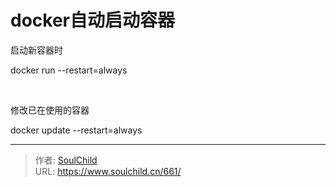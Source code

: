 # docker自动启动容器

<!--more-->
启动新容器时

docker run <span class="hljs-comment">--restart=always</span>

&nbsp;

修改已在使用的容器

docker update <span class="hljs-comment">--restart=always</span>


---

> 作者: [SoulChild](https://www.soulchild.cn)  
> URL: https://www.soulchild.cn/661/  

